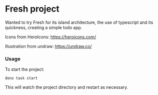 # Fresh project

Wanted to try Fresh for its island architecture, the use of typescript and its
quickness, creating a simple todo app.

Icons from HeroIcons: https://heroicons.com/

Illustration from undraw: https://undraw.co/

### Usage

To start the project:

```
deno task start
```

This will watch the project directory and restart as necessary.
